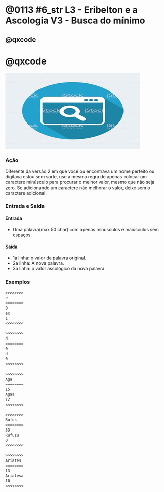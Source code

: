# @0113 #6_str L3 - Eribelton e a Ascologia V3 - Busca do mínimo
## @qxcode
# @qxcode

![](capa.jpg)

### Ação

Diferente da versão 2 em que você ou encontrava um nome perfeito ou digitava estou sem sorte, use a mesma regra de apenas colocar um caractere minúsculo para procurar o melhor valor, mesmo que não seja zero. Se adicionando um caractere não melhorar o valor, deixe sem o caractere adicional.

### Entrada e Saída

#### Entrada

*   Uma palavra(max 50 char) com apenas minusculos e maiúsculos sem espaços.

#### Saida

*   1a linha: o valor da palavra original.
*   2a linha: A nova palavra.
*   3a linha: o valor ascológico da nova palavra.

### Exemplos

```
>>>>>>>>
e
========
0
ec
1
<<<<<<<<

>>>>>>>>
d
========
0
d
0
<<<<<<<<

>>>>>>>>
Aga
========
15
Agaa
12
<<<<<<<<

>>>>>>>>
Rufus
========
33
Rufuzu
0
<<<<<<<<

>>>>>>>>
Ariates
========
13
Ariatesa
10
<<<<<<<<
```